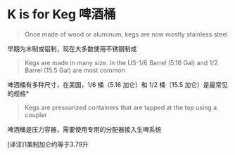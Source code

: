 # K is for Keg 啤酒桶

> Once made of wood or aluminum, kegs are now mostly stainless steel

早期为木制或铝制，现在大多数使用不锈钢制成

> Kegs are made in many size. In the US-1/6 Barrel (5.16 Gal) and 1/2 Barrel (15.5 Gal) are most common

啤酒桶有多种尺寸，在美国，1/6 桶（5.16 加仑）和 1/2 桶（15.5 加仑）是最常见的规格*

> Kegs are pressurized containers that are tapped at the top using a coupler

啤酒桶是压力容器，需要使用专用的分配器接入生啤系统

[译注]1美制加仑约等于3.79升